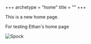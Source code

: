 +++
archetype = "home"
title = ""
+++

This is a new home page.

For testing Ethan's home page

![Spock](https://octodex.github.com/images/spocktocat.png)
